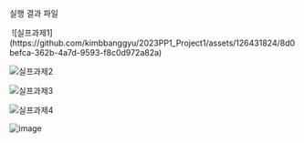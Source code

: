 실행 결과 파일

<img>
![실프과제1](https://github.com/kimbbanggyu/2023PP1_Project1/assets/126431824/8d0befca-362b-4a7d-9593-f8c0d972a82a)

![실프과제2](https://github.com/kimbbanggyu/2023PP1_Project1/assets/126431824/b27cfbb3-e27f-4a0a-b9ea-3c687f4c3fb1)

![실프과제3](https://github.com/kimbbanggyu/2023PP1_Project1/assets/126431824/aec83b83-7e8d-4e57-a0b0-82d36df66592)

![실프과제4](https://github.com/kimbbanggyu/2023PP1_Project1/assets/126431824/e3fa4742-1ca5-4343-b5d5-4b27b8d76eb0)

![image](https://github.com/kimbbanggyu/2023PP1_Project1/assets/126431824/5a775f00-38b9-44fd-ba86-96e331dc37e9)
</img>
